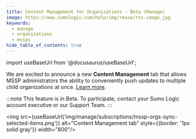 ```yaml
---
title: Content Management for Organizations - Beta (Manage)
image: https://www.sumologic.com/help/img/reuse/rss-image.jpg
keywords:
  - manage
  - organizations
  - mssps
hide_table_of_contents: true    
---
```


import useBaseUrl from '@docusaurus/useBaseUrl';



We are excited to announce a new **Content Management** tab that allows MSSP administrators the ability to conveniently push updates to multiple child organizations at once. [Learn more](/docs/manage/manage-subscription/create-and-manage-orgs/manage-orgs-for-mssps/).

:::note
This feature is in Beta. To participate, contact your Sumo Logic account executive or our Support Team.
:::

<img src={useBaseUrl('img/manage/subscriptions/mssp-orgs-sync-selected-items.png')} alt="Content Management tab" style={{border: '1px solid gray'}} width="800"/>